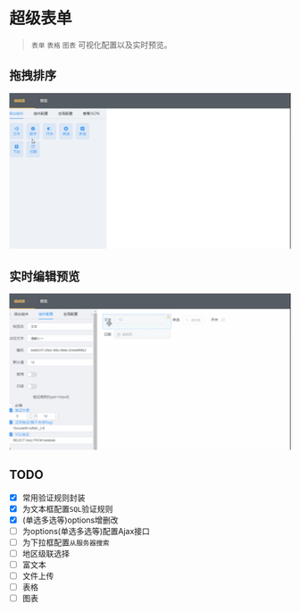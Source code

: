 # 超级表单

> `表单` `表格` `图表` 可视化配置以及实时预览。

## 拖拽排序
 ![draggable](./src/gifs/drag.gif)
## 实时编辑预览
 ![editable](./src/gifs/live.gif)

## TODO
- [x] 常用验证规则封装
- [x] 为文本框配置`SQL`验证规则
- [x] (单选多选等)options增删改
- [ ] 为options(单选多选等)配置Ajax接口
- [ ] 为下拉框配置`从服务器搜索`
- [ ] 地区级联选择
- [ ] 富文本
- [ ] 文件上传
- [ ] 表格
- [ ] 图表
<!-- - [ ] 为options集成 `默认值` 功能 -->
<!-- - [ ] 允许添加多条`RegExp`, `SQL`验证规则 -->
